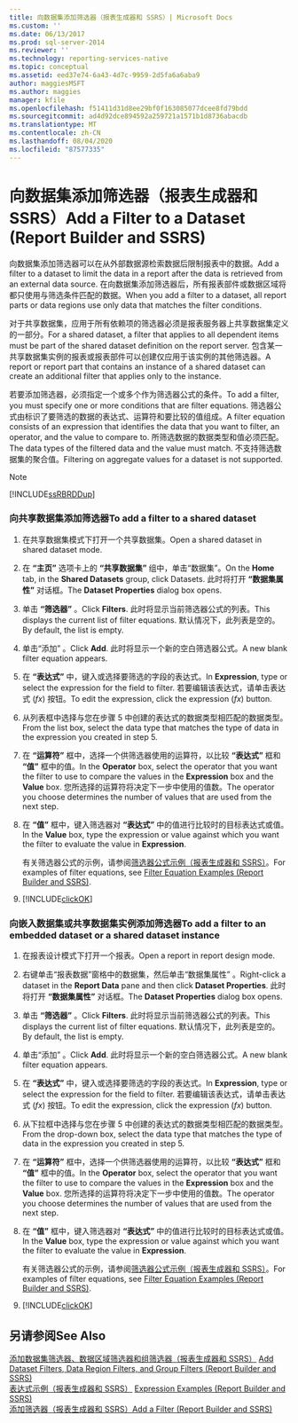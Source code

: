 ```yaml
---
title: 向数据集添加筛选器（报表生成器和 SSRS）| Microsoft Docs
ms.custom: ''
ms.date: 06/13/2017
ms.prod: sql-server-2014
ms.reviewer: ''
ms.technology: reporting-services-native
ms.topic: conceptual
ms.assetid: eed37e74-6a43-4d7c-9959-2d5fa6a6aba9
author: maggiesMSFT
ms.author: maggies
manager: kfile
ms.openlocfilehash: f51411d31d8ee29bf0f163085077dcee8fd79bdd
ms.sourcegitcommit: ad4d92dce894592a259721a1571b1d8736abacdb
ms.translationtype: MT
ms.contentlocale: zh-CN
ms.lasthandoff: 08/04/2020
ms.locfileid: "87577335"
---
```

# <a name="add-a-filter-to-a-dataset-report-builder-and-ssrs"></a><span data-ttu-id="7d29b-102">向数据集添加筛选器（报表生成器和 SSRS）</span><span class="sxs-lookup"><span data-stu-id="7d29b-102">Add a Filter to a Dataset (Report Builder and SSRS)</span></span>
  <span data-ttu-id="7d29b-103">向数据集添加筛选器可以在从外部数据源检索数据后限制报表中的数据。</span><span class="sxs-lookup"><span data-stu-id="7d29b-103">Add a filter to a dataset to limit the data in a report after the data is retrieved from an external data source.</span></span> <span data-ttu-id="7d29b-104">在向数据集添加筛选器后，所有报表部件或数据区域将都只使用与筛选条件匹配的数据。</span><span class="sxs-lookup"><span data-stu-id="7d29b-104">When you add a filter to a dataset, all report parts or data regions use only data that matches the filter conditions.</span></span>  
  
 <span data-ttu-id="7d29b-105">对于共享数据集，应用于所有依赖项的筛选器必须是报表服务器上共享数据集定义的一部分。</span><span class="sxs-lookup"><span data-stu-id="7d29b-105">For a shared dataset, a filter that applies to all dependent items must be part of the shared dataset definition on the report server.</span></span> <span data-ttu-id="7d29b-106">包含某一共享数据集实例的报表或报表部件可以创建仅应用于该实例的其他筛选器。</span><span class="sxs-lookup"><span data-stu-id="7d29b-106">A report or report part that contains an instance of a shared dataset can create an additional filter that applies only to the instance.</span></span>  
  
 <span data-ttu-id="7d29b-107">若要添加筛选器，必须指定一个或多个作为筛选器公式的条件。</span><span class="sxs-lookup"><span data-stu-id="7d29b-107">To add a filter, you must specify one or more conditions that are filter equations.</span></span> <span data-ttu-id="7d29b-108">筛选器公式由标识了要筛选的数据的表达式、运算符和要比较的值组成。</span><span class="sxs-lookup"><span data-stu-id="7d29b-108">A filter equation consists of an expression that identifies the data that you want to filter, an operator, and the value to compare to.</span></span> <span data-ttu-id="7d29b-109">所筛选数据的数据类型和值必须匹配。</span><span class="sxs-lookup"><span data-stu-id="7d29b-109">The data types of the filtered data and the value must match.</span></span> <span data-ttu-id="7d29b-110">不支持筛选数据集的聚合值。</span><span class="sxs-lookup"><span data-stu-id="7d29b-110">Filtering on aggregate values for a dataset is not supported.</span></span>  
  
> [!NOTE]  
>  [!INCLUDE[ssRBRDDup](../../includes/ssrbrddup-md.md)]  
  
### <a name="to-add-a-filter-to-a-shared-dataset"></a><span data-ttu-id="7d29b-111">向共享数据集添加筛选器</span><span class="sxs-lookup"><span data-stu-id="7d29b-111">To add a filter to a shared dataset</span></span>  
  
1.  <span data-ttu-id="7d29b-112">在共享数据集模式下打开一个共享数据集。</span><span class="sxs-lookup"><span data-stu-id="7d29b-112">Open a shared dataset in shared dataset mode.</span></span>  
  
2.  <span data-ttu-id="7d29b-113">在 **“主页”** 选项卡上的 **“共享数据集”** 组中，单击“数据集”。</span><span class="sxs-lookup"><span data-stu-id="7d29b-113">On the **Home** tab, in the **Shared Datasets** group, click Datasets.</span></span> <span data-ttu-id="7d29b-114">此时将打开 **“数据集属性”** 对话框。</span><span class="sxs-lookup"><span data-stu-id="7d29b-114">The **Dataset Properties** dialog box opens.</span></span>  
  
3.  <span data-ttu-id="7d29b-115">单击 **“筛选器”** 。</span><span class="sxs-lookup"><span data-stu-id="7d29b-115">Click **Filters**.</span></span> <span data-ttu-id="7d29b-116">此时将显示当前筛选器公式的列表。</span><span class="sxs-lookup"><span data-stu-id="7d29b-116">This displays the current list of filter equations.</span></span> <span data-ttu-id="7d29b-117">默认情况下，此列表是空的。</span><span class="sxs-lookup"><span data-stu-id="7d29b-117">By default, the list is empty.</span></span>  
  
4.  <span data-ttu-id="7d29b-118">单击“添加”  。</span><span class="sxs-lookup"><span data-stu-id="7d29b-118">Click **Add**.</span></span> <span data-ttu-id="7d29b-119">此时将显示一个新的空白筛选器公式。</span><span class="sxs-lookup"><span data-stu-id="7d29b-119">A new blank filter equation appears.</span></span>  
  
5.  <span data-ttu-id="7d29b-120">在 **“表达式”** 中，键入或选择要筛选的字段的表达式。</span><span class="sxs-lookup"><span data-stu-id="7d29b-120">In **Expression**, type or select the expression for the field to filter.</span></span> <span data-ttu-id="7d29b-121">若要编辑该表达式，请单击表达式 (*fx*) 按钮。</span><span class="sxs-lookup"><span data-stu-id="7d29b-121">To edit the expression, click the expression (*fx*) button.</span></span>  
  
6.  <span data-ttu-id="7d29b-122">从列表框中选择与您在步骤 5 中创建的表达式的数据类型相匹配的数据类型。</span><span class="sxs-lookup"><span data-stu-id="7d29b-122">From the list box, select the data type that matches the type of data in the expression you created in step 5.</span></span>  
  
7.  <span data-ttu-id="7d29b-123">在 **“运算符”** 框中，选择一个供筛选器使用的运算符，以比较 **“表达式”** 框和 **“值”** 框中的值。</span><span class="sxs-lookup"><span data-stu-id="7d29b-123">In the **Operator** box, select the operator that you want the filter to use to compare the values in the **Expression** box and the **Value** box.</span></span> <span data-ttu-id="7d29b-124">您所选择的运算符将决定下一步中使用的值数。</span><span class="sxs-lookup"><span data-stu-id="7d29b-124">The operator you choose determines the number of values that are used from the next step.</span></span>  
  
8.  <span data-ttu-id="7d29b-125">在 **“值”** 框中，键入筛选器对 **“表达式”** 中的值进行比较时的目标表达式或值。</span><span class="sxs-lookup"><span data-stu-id="7d29b-125">In the **Value** box, type the expression or value against which you want the filter to evaluate the value in **Expression**.</span></span>  
  
     <span data-ttu-id="7d29b-126">有关筛选器公式的示例，请参阅[筛选器公式示例（报表生成器和 SSRS）](../report-design/filter-equation-examples-report-builder-and-ssrs.md)。</span><span class="sxs-lookup"><span data-stu-id="7d29b-126">For examples of filter equations, see [Filter Equation Examples &#40;Report Builder and SSRS&#41;](../report-design/filter-equation-examples-report-builder-and-ssrs.md).</span></span>  
  
9. [!INCLUDE[clickOK](../../includes/clickok-md.md)]  
  
### <a name="to-add-a-filter-to-an-embedded-dataset-or-a-shared-dataset-instance"></a><span data-ttu-id="7d29b-127">向嵌入数据集或共享数据集实例添加筛选器</span><span class="sxs-lookup"><span data-stu-id="7d29b-127">To add a filter to an embedded dataset or a shared dataset instance</span></span>  
  
1.  <span data-ttu-id="7d29b-128">在报表设计模式下打开一个报表。</span><span class="sxs-lookup"><span data-stu-id="7d29b-128">Open a report in report design mode.</span></span>  
  
2.  <span data-ttu-id="7d29b-129">右键单击“报表数据”窗格中的数据集，然后单击“数据集属性”   。</span><span class="sxs-lookup"><span data-stu-id="7d29b-129">Right-click a dataset in the **Report Data** pane and then click **Dataset Properties**.</span></span> <span data-ttu-id="7d29b-130">此时将打开 **“数据集属性”** 对话框。</span><span class="sxs-lookup"><span data-stu-id="7d29b-130">The **Dataset Properties** dialog box opens.</span></span>  
  
3.  <span data-ttu-id="7d29b-131">单击 **“筛选器”** 。</span><span class="sxs-lookup"><span data-stu-id="7d29b-131">Click **Filters**.</span></span> <span data-ttu-id="7d29b-132">此时将显示当前筛选器公式的列表。</span><span class="sxs-lookup"><span data-stu-id="7d29b-132">This displays the current list of filter equations.</span></span> <span data-ttu-id="7d29b-133">默认情况下，此列表是空的。</span><span class="sxs-lookup"><span data-stu-id="7d29b-133">By default, the list is empty.</span></span>  
  
4.  <span data-ttu-id="7d29b-134">单击“添加”  。</span><span class="sxs-lookup"><span data-stu-id="7d29b-134">Click **Add**.</span></span> <span data-ttu-id="7d29b-135">此时将显示一个新的空白筛选器公式。</span><span class="sxs-lookup"><span data-stu-id="7d29b-135">A new blank filter equation appears.</span></span>  
  
5.  <span data-ttu-id="7d29b-136">在 **“表达式”** 中，键入或选择要筛选的字段的表达式。</span><span class="sxs-lookup"><span data-stu-id="7d29b-136">In **Expression**, type or select the expression for the field to filter.</span></span> <span data-ttu-id="7d29b-137">若要编辑该表达式，请单击表达式 (*fx*) 按钮。</span><span class="sxs-lookup"><span data-stu-id="7d29b-137">To edit the expression, click the expression (*fx*) button.</span></span>  
  
6.  <span data-ttu-id="7d29b-138">从下拉框中选择与您在步骤 5 中创建的表达式的数据类型相匹配的数据类型。</span><span class="sxs-lookup"><span data-stu-id="7d29b-138">From the drop-down box, select the data type that matches the type of data in the expression you created in step 5.</span></span>  
  
7.  <span data-ttu-id="7d29b-139">在 **“运算符”** 框中，选择一个供筛选器使用的运算符，以比较 **“表达式”** 框和 **“值”** 框中的值。</span><span class="sxs-lookup"><span data-stu-id="7d29b-139">In the **Operator** box, select the operator that you want the filter to use to compare the values in the **Expression** box and the **Value** box.</span></span> <span data-ttu-id="7d29b-140">您所选择的运算符将决定下一步中使用的值数。</span><span class="sxs-lookup"><span data-stu-id="7d29b-140">The operator you choose determines the number of values that are used from the next step.</span></span>  
  
8.  <span data-ttu-id="7d29b-141">在 **“值”** 框中，键入筛选器对 **“表达式”** 中的值进行比较时的目标表达式或值。</span><span class="sxs-lookup"><span data-stu-id="7d29b-141">In the **Value** box, type the expression or value against which you want the filter to evaluate the value in **Expression**.</span></span>  
  
     <span data-ttu-id="7d29b-142">有关筛选器公式的示例，请参阅[筛选器公式示例（报表生成器和 SSRS）](../report-design/filter-equation-examples-report-builder-and-ssrs.md)。</span><span class="sxs-lookup"><span data-stu-id="7d29b-142">For examples of filter equations, see [Filter Equation Examples &#40;Report Builder and SSRS&#41;](../report-design/filter-equation-examples-report-builder-and-ssrs.md).</span></span>  
  
9. [!INCLUDE[clickOK](../../includes/clickok-md.md)]  
  
## <a name="see-also"></a><span data-ttu-id="7d29b-143">另请参阅</span><span class="sxs-lookup"><span data-stu-id="7d29b-143">See Also</span></span>  
 <span data-ttu-id="7d29b-144">[添加数据集筛选器、数据区域筛选器和组筛选器（报表生成器和 SSRS）](../report-design/add-dataset-filters-data-region-filters-and-group-filters.md) </span><span class="sxs-lookup"><span data-stu-id="7d29b-144">[Add Dataset Filters, Data Region Filters, and Group Filters &#40;Report Builder and SSRS&#41;](../report-design/add-dataset-filters-data-region-filters-and-group-filters.md) </span></span>  
 <span data-ttu-id="7d29b-145">[表达式示例（报表生成器和 SSRS）](../report-design/expression-examples-report-builder-and-ssrs.md) </span><span class="sxs-lookup"><span data-stu-id="7d29b-145">[Expression Examples &#40;Report Builder and SSRS&#41;](../report-design/expression-examples-report-builder-and-ssrs.md) </span></span>  
 [<span data-ttu-id="7d29b-146">添加筛选器（报表生成器和 SSRS）</span><span class="sxs-lookup"><span data-stu-id="7d29b-146">Add a Filter &#40;Report Builder and SSRS&#41;</span></span>](../report-design/add-a-filter-report-builder-and-ssrs.md)  
  
  

